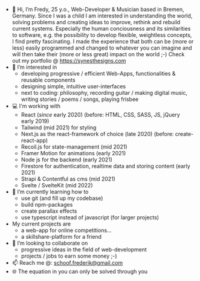 - 👋 Hi, I’m Fredy, 25 y.o., Web-Developer & Musician based in Bremen, Germany.
  Since I was a child I am interested in understanding the world, solving problems and creating ideas to improve, rethink
  and rebuild current systems. Especially the human conciousness and its similarities to software, e.g. the
  possibility to develop flexible, weightless concepts, I find pretty fascinating.
  I made the experience that both can be (more or less) easily programmed and changed to whatever you can imagine 
  and will then take their (more or less great) impact on the world ;-)
Check out my portfolio @ https://synesthesigns.com
- 👀 I’m interested in
  - developing progressive / efficient Web-Apps, functionalities & reusable components
  - designing simple, intuitive user-interfaces
  - next to coding: philosophy, recording guitar / making digital music, writing stories / poems / songs, playing frisbee
- 💻 I'm working with 
  - React (*since* early 2020) (before: HTML, CSS, SASS, JS, jQuery early 2019)
  - Tailwind (mid 2021) for styling
  - Next.js as the react-framework of choice (late 2020) (before: create-react-app)
  - Recoil.js for state-management (mid 2021)
  - Framer Motion for animations (early 2021)
  - Node js for the backend (early 2021)
  - Firestore for authentication, realtime data and storing content (early 2021)
  - Strapi & Contentful as cms (mid 2021)
  - Svelte / SvelteKit (mid 2022)
- 🌱 I’m currently learning how to
  - use git (and fill up my codebase)
  - build npm-packages
  - create parallax effects
  - use typescript instead of javascript (for larger projects)
- My current projects are 
  - a web-app for online competitions...
  - a skillshare-platform for a friend
- 💞️ I’m looking to collaborate on 
  - progressive ideas in the field of web-development
  - projects / jobs to earn some money ;-)
- 📫 Reach me @: schoof.frederik@gmail.com
- 🌐 The equation in you can only be solved through you

<!---
fvjupiter/fvjupiter is a ✨ special ✨ repository because its `README.md` (this file) appears on your GitHub profile.
You can click the Preview link to take a look at your changes.
--->
